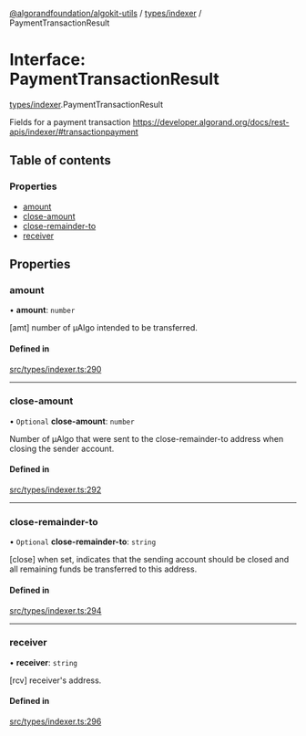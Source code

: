 [@algorandfoundation/algokit-utils](../README.md) / [types/indexer](../modules/types_indexer.md) / PaymentTransactionResult

# Interface: PaymentTransactionResult

[types/indexer](../modules/types_indexer.md).PaymentTransactionResult

Fields for a payment transaction https://developer.algorand.org/docs/rest-apis/indexer/#transactionpayment

## Table of contents

### Properties

- [amount](types_indexer.PaymentTransactionResult.md#amount)
- [close-amount](types_indexer.PaymentTransactionResult.md#close-amount)
- [close-remainder-to](types_indexer.PaymentTransactionResult.md#close-remainder-to)
- [receiver](types_indexer.PaymentTransactionResult.md#receiver)

## Properties

### amount

• **amount**: `number`

[amt] number of µAlgo intended to be transferred.

#### Defined in

[src/types/indexer.ts:290](https://github.com/algorandfoundation/algokit-utils-ts/blob/main/src/types/indexer.ts#L290)

___

### close-amount

• `Optional` **close-amount**: `number`

Number of µAlgo that were sent to the close-remainder-to address when closing the sender account.

#### Defined in

[src/types/indexer.ts:292](https://github.com/algorandfoundation/algokit-utils-ts/blob/main/src/types/indexer.ts#L292)

___

### close-remainder-to

• `Optional` **close-remainder-to**: `string`

[close] when set, indicates that the sending account should be closed and all remaining funds be transferred to this address.

#### Defined in

[src/types/indexer.ts:294](https://github.com/algorandfoundation/algokit-utils-ts/blob/main/src/types/indexer.ts#L294)

___

### receiver

• **receiver**: `string`

[rcv] receiver's address.

#### Defined in

[src/types/indexer.ts:296](https://github.com/algorandfoundation/algokit-utils-ts/blob/main/src/types/indexer.ts#L296)
